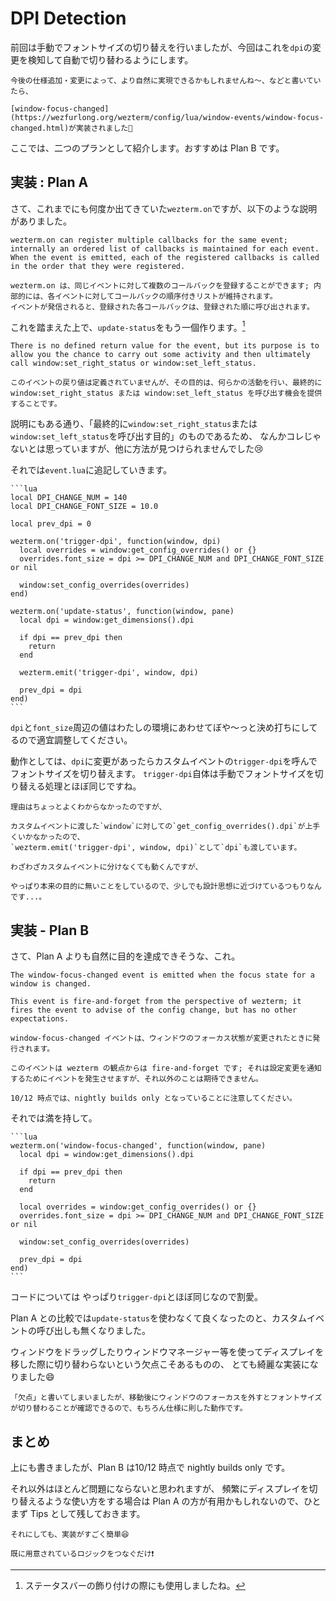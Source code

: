 # DPI Detection

前回は手動でフォントサイズの切り替えを行いましたが、今回はこれを`dpi`の変更を検知して自動で切り替わるようにします。

```admonish note
今後の仕様追加・変更によって、より自然に実現できるかもしれませんね〜、などと書いていたら、

[window-focus-changed](https://wezfurlong.org/wezterm/config/lua/window-events/window-focus-changed.html)が実装されました🤩
```

ここでは、二つのプランとして紹介します。おすすめは Plan B です。

## 実装 : Plan A
さて、これまでにも何度か出てきていた`wezterm.on`ですが、以下のような説明がありました。

```admonish info title="[wezterm.on(event_name, callback)](https://wezfurlong.org/wezterm/config/lua/wezterm/on.html)"
wezterm.on can register multiple callbacks for the same event; internally an ordered list of callbacks is maintained for each event.
When the event is emitted, each of the registered callbacks is called in the order that they were registered.

wezterm.on は、同じイベントに対して複数のコールバックを登録することができます; 内部的には、各イベントに対してコールバックの順序付きリストが維持されます。
イベントが発信されると、登録された各コールバックは、登録された順に呼び出されます。
```

これを踏まえた上で、`update-status`をもう一個作ります。[^a]

```admonish info title="[update-status](https://wezfurlong.org/wezterm/config/lua/window-events/update-status.html)"
There is no defined return value for the event, but its purpose is to allow you the chance to carry out some activity and then ultimately call window:set_right_status or window:set_left_status.

このイベントの戻り値は定義されていませんが、その目的は、何らかの活動を行い、最終的に window:set_right_status または window:set_left_status を呼び出す機会を提供することです。
```

説明にもある通り、「最終的に`window:set_right_status`または`window:set_left_status`を呼び出す目的」のものであるため、
なんかコレじゃないとは思っていますが、他に方法が見つけられませんでした😢

それでは`event.lua`に追記していきます。

~~~admonish example title="event.lua"
```lua
local DPI_CHANGE_NUM = 140
local DPI_CHANGE_FONT_SIZE = 10.0

local prev_dpi = 0

wezterm.on('trigger-dpi', function(window, dpi)
  local overrides = window:get_config_overrides() or {}
  overrides.font_size = dpi >= DPI_CHANGE_NUM and DPI_CHANGE_FONT_SIZE or nil

  window:set_config_overrides(overrides)
end)

wezterm.on('update-status', function(window, pane)
  local dpi = window:get_dimensions().dpi

  if dpi == prev_dpi then
    return
  end

  wezterm.emit('trigger-dpi', window, dpi)

  prev_dpi = dpi
end)
```
~~~

`dpi`と`font_size`周辺の値はわたしの環境にあわせてぼや〜っと決め打ちにしてるので適宜調整してください。

動作としては、`dpi`に変更があったらカスタムイベントの`trigger-dpi`を呼んでフォントサイズを切り替えます。
`trigger-dpi`自体は手動でフォントサイズを切り替える処理とほぼ同じですね。

```admonish note
理由はちょっとよくわからなかったのですが、

カスタムイベントに渡した`window`に対しての`get_config_overrides().dpi`が上手くいかなかったので、
`wezterm.emit('trigger-dpi', window, dpi)`として`dpi`も渡しています。
```

```admonish note
わざわざカスタムイベントに分けなくても動くんですが、

やっぱり本来の目的に無いことをしているので、少しでも設計思想に近づけているつもりなんです...。
```

## 実装 - Plan B
さて、Plan A よりも自然に目的を達成できそうな、これ。

```admonish info title="[window-focus-changed](https://wezfurlong.org/wezterm/config/lua/window-events/window-focus-changed.html)"
The window-focus-changed event is emitted when the focus state for a window is changed.

This event is fire-and-forget from the perspective of wezterm; it fires the event to advise of the config change, but has no other expectations.

window-focus-changed イベントは、ウィンドウのフォーカス状態が変更されたときに発行されます。

このイベントは wezterm の観点からは fire-and-forget です; それは設定変更を通知するためにイベントを発生させますが、それ以外のことは期待できません。
```

```admonish note
10/12 時点では、nightly builds only となっていることに注意してください。
```

それでは満を持して。

~~~admonish example title="event.lua"
```lua
wezterm.on('window-focus-changed', function(window, pane)
  local dpi = window:get_dimensions().dpi

  if dpi == prev_dpi then
    return
  end

  local overrides = window:get_config_overrides() or {}
  overrides.font_size = dpi >= DPI_CHANGE_NUM and DPI_CHANGE_FONT_SIZE or nil

  window:set_config_overrides(overrides)

  prev_dpi = dpi
end)
```
~~~

コードについては やっぱり`trigger-dpi`とほぼ同じなので割愛。

Plan A との比較では`update-status`を使わなくて良くなったのと、カスタムイベントの呼び出しも無くなりました。

ウィンドウをドラッグしたりウィンドウマネージャー等を使ってディスプレイを移した際に切り替わらないという欠点こそあるものの、
とても綺麗な実装になりました😄

```admonish note
「欠点」と書いてしまいましたが、移動後にウィンドウのフォーカスを外すとフォントサイズが切り替わることが確認できるので、もちろん仕様に則した動作です。
```

## まとめ
上にも書きましたが、Plan B は10/12 時点で nightly builds only です。

それ以外はほとんど問題にならないと思われますが、
頻繁にディスプレイを切り替えるような使い方をする場合は Plan A の方が有用かもしれないので、ひとまず Tips として残しておきます。

```admonish success
それにしても、実装がすごく簡単😆

既に用意されているロジックをつなぐだけ❗️
```

[^a]:ステータスバーの飾り付けの際にも使用しましたね。
